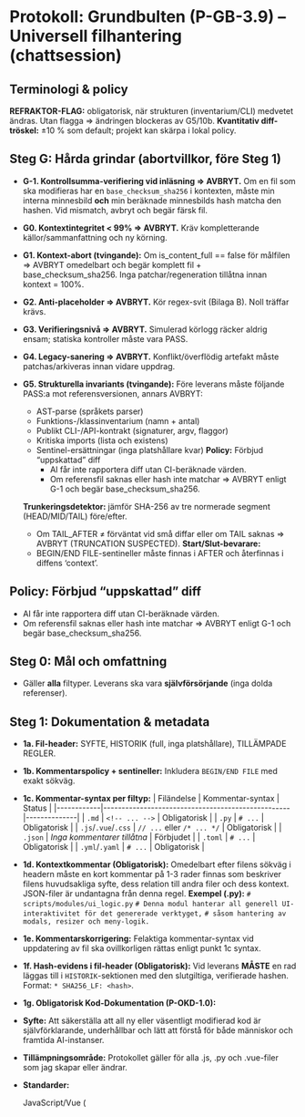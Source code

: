 <!-- BEGIN FILE: docs/ai_protocols/Grundbulten_Protokoll.md
SYFTE & ANSVAR:
"Grundbulten" (P-GB-3.9) är den tvingande lagen för all filgenerering/-modifiering (kod, dokument, konfig, data).
Mål: 100% korrekt, komplett, spårbar, verifierad och deterministisk leverans i chattläge (Gemini/OpenAI), utan antaganden.

HISTORIK:
* v1.0 (2025-08-16): Kodfokus.
* v2.0 (2025-08-16): Universell omarbetning.
* v2.1 (2025-08-16): Syntes + tribunal + korrekt MD-kommentering.
* v2.4 (2025-08-16): Anti-Placeholder-Grind, utfällda steg 2–8.
* v3.0 (2025-08-16): REBORN: Hårda grindar G0, G1, G2, G3, G4, evidensartefakter, typstyrd verifieringsmatris, CI-recept.
* v3.1 (2025-08-17): (Help me God) Gjorde verifiering extern och obligatorisk. Införde 'VERIFICATION_LOG' och 'LIGHTWEIGHT COMPLIANCE STATEMENT'.
* v3.2 (2025-08-17): Skärpt kontextkrav (G0 -> 99%), förenklad rapportering, och lagt till obligatorisk kvantitativ diff-analys.
* v3.3 (2025-08-17): (Help me God) Infört Steg 10b, "Pre-Flight Diff Check".
* v3.4 (2025-08-17): (Help me God) Lade till Steg 1d (kontextkommentar) och Steg 2b (Dominansprincip).
* v3.6 (2025-08-17): (Help me God) KRITISK UPPDATERING. Infört en sluten verifieringskedja för att förhindra trunkeringsfel: 1. G-1: Tvingande hash-kontroll vid inläsning. 2. Steg 1f: Tvingande inbäddning av slutgiltig hash i filens historik. 3. Steg 9: Tvingande rapportering av slutgiltig hash i svar. 4. Steg 10e: Tvingande intern självverifiering av hash-värden före leverans.
* v3.7 (2025-08-17): (Help me God - KORRIGERING) Infört en sluten, hash-baserad verifieringskedja (G-1, 1f, 9, 10e) för att matematiskt förhindra trunkeringsfel. Återställt fullständiga bilagor.
* v3.8 (2025-08-17): (Engrove Mandate) Lade till Steg 11b för att tvinga fram loggning av varje filmodifiering till en temporär sessionslogg (.tmp/session_revision_log.json).
* v3.9 (2025-08-18): (Engrove Mandate) Lade till Bilaga E för att definiera en deterministisk beslutsmatris för leveransformat i chatt (Full fil vs. Manuell Patch vs. JSON-patch).
* SHA256_LF: c4f8e07c968f371701cfc4978acc0f661021ac0446180b8c0f07984b5e3f08ac

TILLÄMPADE REGLER (Frankensteen v5.7):
* Grundbulten v3.9: Denna ändring följer den uppgraderade processen för transparens.
* GR4 – Interaktionskontrakt: Självgranskning + extern dom; fast outputordning och ansvar.
* GR5 – Tribunal/Red Team: KajBjörn validerar SPEC; StigBritt bryter planen före implementation.
* GR6 – Processrefaktorering: Reproducerbar pipeline med grindar och verktygssteg.
* GR7 – Historik & spårbarhet: Full historik i header, BEGIN/END-sentineller, inga platshållare.
* GB-Gates – G-1, G0, G1, G2, G3, G4, G5 (nedan) är tvingande och aborterar på brott.
* No-Guess-Pledge – Inga påståenden utan källa; fråga vid osäkerhet.
* Help me God: Denna uppgradering är en direkt åtgärd mot en identifierad tvetydighet.

Datum: 2025-08-19
Extern granskare: Engrove (godkänd för införing i Steg 10)
END HEADER -->

# Protokoll: **Grundbulten** (P-GB-3.9) – Universell filhantering (chattsession)

## Terminologi & policy
**REFRAKTOR-FLAG:** obligatorisk, när strukturen (inventarium/CLI) medvetet ändras. Utan flagga ⇒ ändringen blockeras av G5/10b.
**Kvantitativ diff-tröskel:** ±10 % som default; projekt kan skärpa i lokal policy.

## Steg G: Hårda grindar (abortvillkor, före Steg 1)
- **G-1. Kontrollsumma-verifiering vid inläsning ⇒ AVBRYT.** Om en fil som ska modifieras har en `base_checksum_sha256` i kontexten, måste min interna minnesbild **och** min beräknade minnesbilds hash matcha den hashen. Vid mismatch, avbryt och begär färsk fil.
- **G0. Kontextintegritet < 99% ⇒ AVBRYT.** Kräv kompletterande källor/sammanfattning och ny körning.
- **G1. Kontext-abort (tvingande):** Om is_content_full == false för målfilen ⇒ AVBRYT omedelbart och begär komplett fil + base_checksum_sha256. Inga patchar/regeneration tillåtna innan kontext = 100%.
- **G2. Anti-placeholder ⇒ AVBRYT.** Kör regex-svit (Bilaga B). Noll träffar krävs.
- **G3. Verifieringsnivå ⇒ AVBRYT.** Simulerad körlogg räcker aldrig ensam; statiska kontroller måste vara PASS.
- **G4. Legacy-sanering ⇒ AVBRYT.** Konflikt/överflödig artefakt måste patchas/arkiveras innan vidare uppdrag.
- **G5. Strukturella invariants (tvingande):**
    Före leverans måste följande PASS:a mot referensversionen, annars AVBRYT:
    - AST-parse (språkets parser)
    - Funktions-/klassinventarium (namn + antal)
    - Publikt CLI-/API-kontrakt (signaturer, argv, flaggor)
    - Kritiska imports (lista och existens)
    - Sentinel-ersättningar (inga platshållare kvar)
    **Policy:** Förbjud “uppskattad” diff
      - AI får inte rapportera diff utan CI-beräknade värden.
      - Om referensfil saknas eller hash inte matchar ⇒ AVBRYT enligt G-1 och begär base_checksum_sha256.

  **Trunkeringsdetektor:** jämför SHA-256 av tre normerade segment (HEAD/MID/TAIL) före/efter.
    - Om TAIL_AFTER ≠ förväntat vid små diffar eller om TAIL saknas ⇒ AVBRYT (TRUNCATION SUSPECTED).
  **Start/Slut-bevarare:**
    - BEGIN/END FILE-sentineller måste finnas i AFTER och återfinnas i diffens ‘context’.
 
## **Policy:** Förbjud “uppskattad” diff
  - AI får inte rapportera diff utan CI-beräknade värden.
  - Om referensfil saknas eller hash inte matchar ⇒ AVBRYT enligt G-1 och begär base_checksum_sha256.

## Steg 0: Mål och omfattning
- Gäller **alla** filtyper. Leverans ska vara **självförsörjande** (inga dolda referenser).

## Steg 1: Dokumentation & metadata
- **1a. Fil-header:** SYFTE, HISTORIK (full, inga platshållare), TILLÄMPADE REGLER.
- **1b. Kommentarspolicy + sentineller:** Inkludera `BEGIN/END FILE` med exakt sökväg.
- **1c. Kommentar-syntax per filtyp:**
| Filändelse | Kommentar-syntax                                 | Status       |
|------------|---------------------------------------------------|--------------|
| `.md`      | `<!-- ... -->`                                   | Obligatorisk |
| `.py`      | `# ...`                                          | Obligatorisk |
| `.js`/`.vue`/`.css` | `// ...` eller `/* ... */`              | Obligatorisk |
| `.json`    | *Inga kommentarer tillåtna*                      | Förbjudet    |
| `.toml`    | `# ...`                                          | Obligatorisk |
| `.yml`/`.yaml` | `# ...`                                      | Obligatorisk |
- **1d. Kontextkommentar (Obligatorisk):** Omedelbart efter filens sökväg i headern måste en kort kommentar på 1-3 rader finnas som beskriver filens huvudsakliga syfte, dess relation till andra filer och dess kontext. JSON-filer är undantagna från denna regel.
  **Exempel (.py):**
  `# scripts/modules/ui_logic.py`
  `# Denna modul hanterar all generell UI-interaktivitet för det genererade verktyget,`
  `# såsom hantering av modals, resizer och meny-logik.`
- **1e. Kommentarskorrigering:** Felaktiga kommentar-syntax vid uppdatering av fil ska ovillkorligen rättas enligt punkt 1c syntax.
- **1f. Hash-evidens i fil-header (Obligatorisk):** Vid leverans **MÅSTE** en rad läggas till i `HISTORIK`-sektionen med den slutgiltiga, verifierade hashen. Format: `* SHA256_LF: <hash>`.


- **1g. Obligatorisk Kod-Dokumentation (P-OKD-1.0):**
 - **Syfte:** Att säkerställa att all ny eller väsentligt modifierad kod är självförklarande, underhållbar och lätt att förstå för både människor och framtida AI-instanser.
- **Tillämpningsområde:** Protokollet gäller för alla .js, .py och .vue-filer som jag skapar eller ändrar.
- **Standarder:**

  JavaScript/Vue (<script>): Alla funktioner, Vue-komponenter (props/emits) och komplexa logikblock ska föregås av en JSDoc-kommentar (/** ... */). Den ska förklara funktionens syfte, dess parametrar (@param) och dess returvärde (@returns). Komplexa enskilda rader förklaras med //.
  
  Python: Alla moduler, klasser och funktioner ska ha en PEP 257-kompatibel docstring ("""..."""). Den ska förklara syfte, argument (:param:) och returvärde (:return:). Komplexa enskilda rader förklaras med #.
- **Definition of Done:** Kod anses inte vara "klar" förrän den uppfyller kraven i P-OKD-1.0. Detta ska vara en del av min interna checklista före varje leverans.


## Steg 2: SPEC/ANTAGANDEN
- **2a.** Beskriv kontrakt, IO, invarianter, felhantering, typer, tråd/async, prestanda, miljö/beroenden.
- Märk *[Explicit]* vs *[Härledd]*. Testerna i Steg 6 ska binda dessa.
- **2b. Kod-i-kod Dominansprincip:** Om en fil innehåller kod på ett språk inbäddat i ett annat (t.ex. JS i Python), MÅSTE jag i SPEC-sektionen explicit deklarera vilken språkkontext som är **dominant** och därmed i fokus för uppgiften. Prioriteringen är som följer:
    1.  **Användarens Prompt:** Om prompten explicit anger att den inbäddade koden ska ändras, är den dominant.
    2.  **Värdspråket (Host Language):** Om prompten är generell ("fixa den här filen"), är värdspråket dominant. Den inbäddade koden behandlas då som en literal sträng.
    3.  **Språket med Syntaxfel:** Om ett syntaxfel existerar, är språket där felet finns dominant.
  **Exempel på deklaration:**
  `[Antagande] Dominant kontext är Python. Den inbäddade JS-strängen i `JS_LOGIC` kommer att behandlas som en literal och endast ändras om det krävs för att korrigera Python-syntax.`

## Steg 3: Tribunalgranskning
- **KajBjörn:** SPEC bygger endast på given information (No-Guess-Pledge).
- **StigBritt:** Bryt *ÅTGÄRDSPLAN* logiskt innan implementation.

## Steg 4: Fel- och riskkategorier (checklista)
- Syntax/parse; namn/namespace; typer; None/null; index/gränser; edge-fall.
- Tillstånd; race; init-ordning; resurser/läckor; I/O (encoding/tidszon).
- Säkerhet (injektion, path traversal, osäker deserialisering); prestanda (Big-O).
- Beroenden (version/låsning/cirklar); stil/linters.

## Steg 5: ÅTGÄRDSPLAN
- Prioritet: **korrigera → säkra → stabilisera → dokumentera → städa**.
- Minsta nödvändiga ändring; omdesign endast med motivering.

## Steg 6: Testdesign
- **Kod:** Enhets- och egenskapstester (seed=42), felvägar, gränsvärden, icke-ASCII, tidszoner.
- **Icke-kod:** Schema-/formatvalidering (Markdown-länkar, JSON Schema, YAML-schema, TOML-parse).
- **Allmänt:** Filstorlek, funktionsantal, objektantal, sektionsantal eller annan mätbar differans.

## Steg 7: Extern Verifiering & Bevisföring
- I **varje svar** som levererar en fil enligt detta protokoll, **MÅSTE** ett `VERIFICATION_LOG`-block inkluderas.
- **Exempel på `VERIFICATION_LOG`:**
 
#### VERIFICATION_LOG (obligatorisk)
- Fil: <relativ väg>
- Statisk syntaktisk verifiering: ast/parse=[PASS|FAIL], linter=[PASS|WARN|FAIL]
- Strukturell diff:
  - **Functions/classes:** <före>=N / <efter>=N  [PASS|FAIL + difflista vid skillnad]
  - **CLI/API-signaturer:** [PASS|FAIL + diff]
  - **Imports (kritiska):** [PASS|FAIL + diff]
- **Sentinels/Placeholders:** [PASS|FAIL]
- **Kvantitativ diff:** Normalisering före diff: UTF-8, LF, trim trailing spaces.
   - **Metrikpaket (alla krävs):**
     - LINES_BEFORE/AFTER = exakta radantal.
     - NUMSTAT: added_lines, deleted_lines.
     - BYTES_BEFORE/AFTER.
     - NONEMPTY_BEFORE/AFTER (rader utan endast whitespace/kommentar).
     - **Konsistenskontroll:**
        - LINES_AFTER = LINES_BEFORE + added_lines − deleted_lines (måste hålla).
        - Δbytes = BYTES_AFTER − BYTES_BEFORE (rapporterat).
        - **Tröskel:** |added_lines − deleted_lines| / LINES_BEFORE ≤ 10 % utan REFRAKTOR-FLAG.
  - **Abortregel (tvingande):** Om någon konsistenskontroll faller eller ett tecken på trunkering upptäcks (se G5 Trunkeringsdetektor) ⇒ AVBRYT och markera “QD-INCONSISTENT”.
- **Hash-kedja: base_sha256=<...> → final_sha256=<...> [PASS|FAIL]**
- **VERIFICATION_LOG och Compliance ska innehålla tabell:**
  >  | Metric    | Before | After | Added | Deleted | Check              |
  >  | --------- | -----: | ----: | ----: | ------: | ------------------ |
  >  | Lines     |     Lb |    La |    +A |      −D | `La == Lb + A − D` |
  >  | Non-empty |     Nb |    Na |     — |       — | Info               |
  >  | Bytes     |     Bb |    Ba |     — |       — | Δ = Ba−Bb          |
  >  | Result    |        |       |       |         | **PASS/FAIL**      |
  - Fail ⇒ AVBRYT.
 - **Compliance-text – exempelrad:**
   - **Kvantitativ diff:** [PASS] Lb=1234, La=1184, +15/−65 (Δ=−50); Bytes Δ=−3 812; Non-empty: 1021→987; Konsistens=PASS.

## Steg 8: Filleverans
- Leveransformatet styrs av **Bilaga E**.
- **8a. Execution Summary:** Svaret måste inkludera en ärlig enmeningssammanfattning av processen.
- **8b. Anti-Placeholder-Grind:** Förbjudna mönster (se bilaga). Vid träff: **AVBRYT** och börja om vid Steg 2.

## Steg 9: Efterlevnadsrapport (Compliance Statement)
- **MÅSTE** inkluderas i svaret.
- **Exempel på `LIGHTWEIGHT COMPLIANCE STATEMENT`:**
  ```markdown
  #### LIGHTWEIGHT COMPLIANCE STATEMENT
  - **Syntax:** [PASS/NOPASS]
  - **Kontrakt:** [PASS/NOPASS]
  - **Placeholders:** [PASS/NOPASS]
  - **Historik:** [PASS/NOPASS]
  - **Kvantitativ Diff:** [PASS/NOPASS] - [Ökning/Minskning] av X rader motiverad av nya protokollsteg.
  - **Base SHA256:** [SHA för filen INNAN ändring]
  - **Final SHA256:** [SHA för filen EFTER ändring]
  - **AST/Syntax**: [PASS/NOPASS]
  - **Strukturell Invarians:**
    - **Funktions-/klassinventarium:** [PASS/NOPASS]
    - **CLI-/API-signaturer:** [PASS/NOPASS]
    - **Imports (kritiska):** [PASS/NOPASS]
  - **Placeholders/Sentinels:** [PASS/NOPASS]
  - **Kvantitativ Diff:** [PASS/NOPASS] (motivering krävs > ±10%)
  - **Base SHA256:** <...>
  - **Final SHA256:** <...>
  - **Hash-kedja verifierad (Steg 10e):** [PASS/NOPASS]
  - **VERIFICATION_LOG och Compliance ska innehålla tabell:**
    >  | Metric    | Before | After | Added | Deleted | Check              |
    >  | --------- | -----: | ----: | ----: | ------: | ------------------ |
    >  | Lines     |     Lb |    La |    +A |      −D | `La == Lb + A − D` |
    >  | Non-empty |     Nb |    Na |     — |       — | Info               |
    >  | Bytes     |     Bb |    Ba |     — |       — | Δ = Ba−Bb          |
    >  | Result    |        |       |       |         | **PASS/FAIL**      |
    - Fail ⇒ AVBRYT.
  - **Compliance-text – exempelrad:**
    - **Kvantitativ diff:** [PASS/NOPASS] Lb=1234, La=1184, +15/−65 (Δ=−50); Bytes Δ=−3 812; Non-empty: 1021→987; Konsistens=PASS.
   
## Steg 10: Självgranskning & extern dom
- **10a. Självgranskning:** Intern bekräftelse eller vederläggande att alla steg i "Grundbulten" protokoll nuvarande har följts eller inte kunnat följas.
- **10b. Pre-Flight Diff (tvingande):**
  1) **Metadata:** HISTORIK uppdaterad + SHA256_LF inbäddad.
  2) **Integritet:** Ingen borttagen korrekt kod utan REFRAKTOR-FLAG.
  3) **Fullständighet:** BEGIN/END FILE stämmer med exakt filsökväg.
  4) **Strukturell diff (måste PASS):**
     - AST-parse
     - Funktions-/klassinventarium identiskt (eller förändrat med REFRAKTOR-FLAG + motivering)
     - CLI-/API-kontrakt identiskt (eller explicit ändringsspec)
     - Kritiska imports kvar
     - Inga kvarvarande platshållare
  5) **Tröskel:** Rad-/byte-diff > ±10% kräver REFRAKTOR-FLAG + skriftlig motivering + godkännande.

- **10c. Extern dom (Engrove):** Godkännande eller korrigering.
- **10e. Slutgiltig Hash-verifiering (Obligatorisk):** Verifiera internt att hashen beräknad på den slutgiltiga koden är **identisk** med hashen som rapporteras i Steg 1f och Steg 9. Vid mismatch, AVBRYT.

## Steg 11: Arkivering
- **11a.** Uppdatera HISTORIK. Säkerställ att BEGIN/END-sentineller och filsökväg är korrekta.
- **11b. Temporär Revisionslogg:** Efter varje lyckad, godkänd leverans av en modifierad fil, MÅSTE en JSON-post appendas till `.tmp/session_revision_log.json`. Posten måste innehålla: `{ "file_path": "...", "timestamp": "...", "session_id": "...", "commit_sha": "..." }`.

## Steg 12: Eskalering
- Försöksräknare: Intern räknare per misslyckade försök.
- Trigger: Vid misslyckande ökas räknaren med +1.
- Tvingande Eskalering 1: När räknaren når 1 eller 2 (inför andra eller tredje försöket) är inkrementella fixar förbjudna. Aktivera omedelbart Help_me_God_Protokoll.md.
- Tvingande Eskalering 2: När räknaren når 3 (inför fjärde försöket) är inkrementella fixar förbjudna. Överväg om vidare felsökning är befogat eller om sessionen har nått en bekräftad ändpunkt. Beskriv orsak till misslyckandet.
- META‑PROTOKOLL: Grundbulten Token Counter (GTC)
- Not (bindning till AI_Core_Instruction FL-D): Vid två misslyckade leveranser för samma fil/fel ⇒ AVBRYT enligt denna Grundbult och eskalera till Help_me_God_Protokoll.md. Inkrementella fixar förbjudna tills extern analys slutförd.


---

## Bilaga A: Typstyrd verifieringsmatris (minimikrav)
- **Vue/JS (`.vue`, `.js`)**: `vue-tsc --noEmit` (även JS via JSDoc/tsconfig) ⇒ PASS; ESLint ⇒ 0 fel; Vite build dry-run ⇒ OK.
- **JSON (`.json`)**: Validera mot tillämpligt **JSON Schema**; `$schema` krävs; inga kommentarer; stabil nyckelordning där det är norm.
- **YAML (`.yml/.yaml`)**: `yamllint` ⇒ 0 fel; schema-validering om finns.
- **Markdown (`.md`)**: markdownlint ⇒ 0 fel; extern/intern länk-check ⇒ 0 brutna.
- **TOML (`.toml`)**: toml-parse ⇒ PASS.
- **GitHub Actions (CI-YAML)**: YAML-parse ⇒ PASS; action-linter/dry-run ⇒ PASS.
- **CSS**: Lint ⇒ 0 fel; tokens används (inga hårdkodade färger där tokens finns).
- **Python:** ast.parse ⇒ PASS; inventarium via AST (funktioner/klasser); CLI-spec kontrolleras (t.ex. argparse/argv-räkning); imports jämförs mot referenslista.
- **JS/Vue:** vue-tsc --noEmit/ESLint; export-inventarium (funktioner/komponenter); publika props/emits/kommandon; imports.
- **Allmänt:** “REFRAKTOR-FLAG” krävs när inventarium/CLI ändras; annars AVBRYT.

## Bilaga B: Anti-placeholder-regex (utökad)
```
(\.\.\.)|(TODO|FIXME|HACK|WIP)|(resten.oförändrad)|(placeholder|stub|pseudokod|pseudo)|(omitted|truncated)|(implementera senare)|(logik här)|(här ska koden in)|(oförändrad kod)|(samma som (?:ovan|tidigare))|(#\s\.\.\.)|(\/\/\s*\.\.\.)
```

## Bilaga C: Chat-läge (Gemini/OpenAI)
- Ingen exekvering garanterad i chatt ⇒ statiska kontroller krävs.
- Ingen spekulation; fråga vid osäkerhet.
- Determinism: seed=42; inga nätverkskall; inga nya beroenden utan låsta versioner + motivering.
- Om faktisk körning krävs: leverera **körbart CI-recept** (GitHub Actions-jobb) och begär logg för slutligt grönt.

## Bilaga D: Minimal CI-recept (GitHub Actions, mall)
```yaml
name: grundbulten-verify
on: [workflow_dispatch]
jobs:
  verify:
    runs-on: ubuntu-latest
    steps:
      - uses: actions/checkout@v4
      - uses: actions/setup-node@v4
        with: { node-version: '20' }
      - uses: actions/setup-python@v5
        with: { python-version: '3.11' }
      - run: npm ci || true
      - run: pip install -U ruff mypy pytest || true
      - run: npx vue-tsc --noEmit || true
      - run: npx eslint . || true
      - run: python - <<'PY'\\nimport ast,sys,glob\\n[ast.parse(open(p).read(),p) for p in glob.glob('**/*.py', recursive=True)]\\nprint('PY_AST_OK')\\nPY
      - run: echo "STATIC CHECKS COMPLETE"
      - name: Structural inventory (Python)
        run: |
           python - <<'PY'
           import sys,hashlib
           from pathlib import Path
           import difflib
           def norm_text(p):
               s = Path(p).read_text(encoding='utf-8', errors='strict')
               s = s.replace('\r\n','\n').replace('\r','\n')
               s = '\n'.join(line.rstrip() for line in s.split('\n'))
               return s
           before_path = ".tmp/base/files/scripts/engrove_audio_tools_creator.py"  # referens
           after_path  = "scripts/engrove_audio_tools_creator.py"                  # kandidat
           sb = norm_text(before_path)
           sa = norm_text(after_path)
           Lb, La = sb.count('\n')+1 if sb else 0, sa.count('\n')+1 if sa else 0
           Nb = sum(1 for r in sb.split('\n') if r.strip() and not r.lstrip().startswith(('#','//','/*','*')))
           Na = sum(1 for r in sa.split('\n') if r.strip() and not r.lstrip().startswith(('#','//','/*','*')))
           Bb, Ba = len(sb.encode('utf-8')), len(sa.encode('utf-8'))
           added = deleted = 0
           for tag,i1,i2,j1,j2 in difflib.SequenceMatcher(a=sb.split('\n'), b=sa.split('\n')).get_opcodes():
               if tag in ('replace','delete'):
                   deleted += (i2 - i1)
               if tag in ('replace','insert'):
                   added += (j2 - j1)
           ok_lines = (La == Lb + added - deleted)
           report = {
             "LINES_BEFORE":Lb,"LINES_AFTER":La,"ADDED":added,"DELETED":deleted,
             "NONEMPTY_BEFORE":Nb,"NONEMPTY_AFTER":Na,
             "BYTES_BEFORE":Bb,"BYTES_AFTER":Ba,
             "CONSISTENT": ok_lines
           }
           print(report)
           if not ok_lines: sys.exit(2)
           # 3x sentinel anti-truncation (E)
           import math
           def chunk_hash(s, where):
               n=len(s); 
               if n==0: return hashlib.sha256(b'').hexdigest()
               span = max(1024, math.ceil(n*0.02))
               if where=="head": segment=s[:span]
               elif where=="mid": 
                   start=max(0,(n//2)-(span//2)); segment=s[start:start+span]
               else: segment=s[-span:]
               return hashlib.sha256(segment.encode('utf-8')).hexdigest()
           sentinels = {
             "HEAD_BEFORE":chunk_hash(sb,"head"), "HEAD_AFTER":chunk_hash(sa,"head"),
             "MID_BEFORE":chunk_hash(sb,"mid"),   "MID_AFTER":chunk_hash(sa,"mid"),
             "TAIL_BEFORE":chunk_hash(sb,"tail"), "TAIL_AFTER":chunk_hash(sa,"tail"),
           }
           print(sentinels)
           PY
```

---

## Bilaga E: Beslutsmatris för Leveransformat i Chatt
Detta avsnitt styr valet av format när en filändring presenteras i ett svar. Valet baseras på uppgiftens art och mottagarens behov (människa vs. maskin).

| Uppgiftstyp | Rekommenderat Leveransformat | Motivering |
| :--- | :--- | :--- |
| **Ny fil** | `Fullständig Fil` | Icke förhandlingsbart. Enda sättet att garantera fullständighet. |
| **Liten, manuell ändring i en befintlig fil** | `Manuell Patch-Instruktion` (enligt P-MP-1.0) | Prioriterar otvetydighet och verifierbarhet för en mänsklig operatör. |
| **Medelstor till stor ändring (> 5 rader)** | `Fullständig Fil` | Standardläget. Minimerar risken för manuella fel. |
| **Programmatisk/Automatiserad Patchning** | `Strukturerad JSON-patch` (enligt `Diff_Protocol_v3.md`) | Används när ett verktyg ska applicera patchen automatiskt. |

